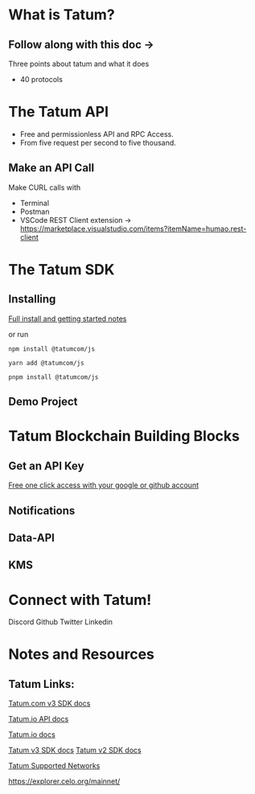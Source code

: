 # What is Tatum?
## Follow along with this doc -> 
Three points about tatum and what it does
* 40 protocols

# The Tatum API
* Free and permissionless API and RPC Access.
* From five request per second to five thousand.
## Make an API Call 
Make CURL calls with 
* Terminal
* Postman
* VSCode REST Client extension -> https://marketplace.visualstudio.com/items?itemName=humao.rest-client

# The Tatum SDK  

## Installing
[Full install and getting started notes](https://docs.tatum.com/sdk/javascript-typescript-sdk)

or run 

`npm install @tatumcom/js`

`yarn add @tatumcom/js`

`pnpm install @tatumcom/js`

## Demo Project


# Tatum Blockchain Building Blocks
## Get an API Key
[Free one click access with your google or github account](https://tatum.com/)

## Notifications

## Data-API

## KMS

# Connect with Tatum!
Discord
Github
Twitter
Linkedin

# Notes and Resources
## Tatum Links:
[Tatum.com v3 SDK docs](https://docs.tatum.com/)

[Tatum.io API docs](https://apidoc.tatum.io/)

[Tatum.io docs](https://docs.tatum.io/)

[Tatum v3 SDK docs](https://github.com/tatumio/tatum-js)
[Tatum v2 SDK docs](https://github.com/tatumio/tatum-js/tree/v2)

[Tatum Supported Networks](https://github.com/tatumio/tatum-js/blob/master/src/dto/Network.ts)

https://explorer.celo.org/mainnet/


